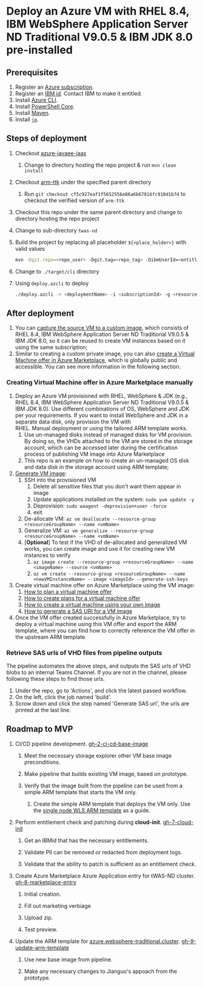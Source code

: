 # Deploy an Azure VM with RHEL 8.4, IBM WebSphere Application Server ND Traditional V9.0.5 & IBM JDK 8.0 pre-installed

## Prerequisites

1. Register an [Azure subscription](https://azure.microsoft.com/).
1. Register an [IBM id](https://www.ibm.com/account/reg/sg-en/signup?formid=urx-19776). Contact IBM to make it entitled.
1. Install [Azure CLI](https://docs.microsoft.com/cli/azure/install-azure-cli?view=azure-cli-latest).
1. Install [PowerShell Core](https://docs.microsoft.com/powershell/scripting/install/installing-powershell-core-on-linux?view=powershell-7.1).
1. Install [Maven](https://maven.apache.org/download.cgi).
1. Install [`jq`](https://stedolan.github.io/jq/download/).

## Steps of deployment

1. Checkout [azure-javaee-iaas](https://github.com/Azure/azure-javaee-iaas)
   1. Change to directory hosting the repo project & run `mvn clean install`
1. Checkout [arm-ttk](https://github.com/Azure/arm-ttk) under the specified parent directory
   1. Run `git checkout cf5c927eaf1f5652556e86a6b67816fc910d1b74` to checkout the verified version of `arm-ttk`
1. Checkout this repo under the same parent directory and change to directory hosting the repo project
1. Change to sub-directory `twas-nd`
1. Build the project by replacing all placeholder `${<place_holder>}` with valid values

   ```bash
   mvn -Dgit.repo=<repo_user> -Dgit.tag=<repo_tag> -DibmUserId=<entitledIBMid> -DibmUserPwd=<entitledIBMidPwd> -DvmAdminId=<vmAdminId> -DvmAdminPwd=<vmAdminPwd> -DdnsLabelPrefix=<dnsLabelPrefix> -Dtest.args="-Test All" -Ptemplate-validation-tests -Dtemplate.validation.tests.directory=../../arm-ttk/arm-ttk clean install
   ```

1. Change to `./target/cli` directory
1. Using `deploy.azcli` to deploy

   ```bash
   ./deploy.azcli -n <deploymentName> -i <subscriptionId> -g <resourceGroupName> -l <resourceGroupLocation>
   ```

## After deployment

1. You can [capture the source VM to a custom image](https://docs.microsoft.com/azure/virtual-machines/linux/capture-image), which consists of RHEL 8.4, IBM WebSphere Application Server ND Traditional V9.0.5 & IBM JDK 8.0, so it can be reused to create VM instances based on it using the same subscription;
1. Similar to creating a custom private image, you can also [create a Virtual Machine offer in Azure Marketplace](https://docs.microsoft.com/azure/marketplace/cloud-partner-portal/virtual-machine/cpp-virtual-machine-offer), which is globally public and accessible. You can see more information in the following section.

### Creating Virtual Machine offer in Azure Marketplace manually

1. Deploy an Azure VM provisioned with RHEL, WebSphere & JDK (e.g., RHEL 8.4, IBM WebSphere Application Server ND Traditional V9.0.5 & IBM JDK 8.0). Use different combinations of OS, WebSphere and JDK per your requirements. If you want to install WebSphere and JDK in a separate data disk, only provision the VM with RHEL. Manual deployment or using the tailored ARM template works.
   1. Use un-managed disks instead of managed disks for VM provision. By doing so, the VHDs attached to the VM are stored in the storage account, which can be accessed later during the certification process of publishing VM image into Azure Marketplace
   1. This repo is an example on how to create an un-managed OS disk and data disk in the storage account using ARM template;
1. [Generate VM image](https://docs.microsoft.com/azure/virtual-machines/linux/capture-image):
   1. SSH into the provisioned VM
      1. Delete all sensitive files that you don't want them appear in image
      1. Update applications installed on the system: `sudo yum update -y`
      1. Deprovision: `sudo waagent -deprovision+user -force`
      1. exit
   1. De-allocate VM: `az vm deallocate --resource-group <resourceGroupName> --name <vmName>`
   1. Generalize VM: `az vm generalize --resource-group <resourceGroupName> --name <vmName>`
   1. [**Optional**] To test if the VHD of de-allocated and generalized VM works, you can create image and use it for creating new VM instances to verify
      1. `az image create --resource-group <resourceGroupName> --name <imageName> --source <vmName>`
      1. `az vm create --resource-group <resourceGroupName> --name <newVMInstanceName> --image <imageId> --generate-ssh-keys`
1. Create virtual machine offer on Azure Marketplace using the VM image:
   1. [How to plan a virtual machine offer](https://docs.microsoft.com/azure/marketplace/marketplace-virtual-machines)
   1. [How to create plans for a virtual machine offer](https://docs.microsoft.com/azure/marketplace/azure-vm-create-plans)
   1. [How to create a virtual machine using your own image](https://docs.microsoft.com/azure/marketplace/azure-vm-create-using-own-image)
   1. [How to generate a SAS URI for a VM image](https://docs.microsoft.com/azure/marketplace/azure-vm-get-sas-uri)
1. Once the VM offer created successfully in Azure Marketplace, try to deploy a virtual machine using this VM offer and export the ARM template, where you can find how to correctly reference the VM offer in the upstream ARM template.

### Retrieve SAS urls of VHD files from pipeline outputs

The pipeline automates the above steps, and outputs the SAS urls of VHD blobs to an internal Teams Channel. If you are not in the channel, please following these steps to find those urls.
1. Under the repo, go to 'Actions', and click the latest passed workflow.
1. On the left, click the job named 'build'.
1. Scrow down and click the step named 'Generate SAS url', the urls are printed at the last line.

## Roadmap to MVP

1. CI/CD pipeline development. [gh-2-ci-cd-base-image](https://github.com/WASdev/azure.websphere-traditional.image/issues/2)

   1. Meet the necessary storage explorer other VM base image preconditions.

   1. Make pipeline that builds existing VM image, based on prototype.

   1. Verify that the image built from the pipeline can be used from a
      simple ARM template that starts the VM only.

      1. Create the simple ARM template that deploys the VM only. Use the [single node WLS ARM template](https://github.com/wls-eng/arm-oraclelinux-wls/blob/develop/src/main/arm/mainTemplate.json) as a guide.
  
1. Perform entitlement check and patching during **cloud-init**. [gh-7-cloud-init](https://github.com/WASdev/azure.websphere-traditional.image/issues/7)

   1. Get an IBMid that has the necessary entitlements.

   1. Validate PII can be removed or redacted from deployment logs.

   1. Validate that the ability to patch is sufficient as an entitlement check.
   
1. Create Azure Marketplace Azure Application entry for tWAS-ND cluster. [gh-8-marketplace-entry](https://github.com/WASdev/azure.websphere-traditional.image/issues/8)

   1. Initial creation.

   1. Fill out marketing verbiage

   1. Upload zip.

   1. Test preview.

1. Update the ARM template for [azure.websphere-traditional.cluster](https://github.com/WASdev/azure.websphere-traditional.cluster). [gh-9-update-arm-template](https://github.com/WASdev/azure.websphere-traditional.image/issues/9)

   1. Use new base image from pipeline.
   
   1. Make any necessary changes to Jianguo's appoach from the prototype.
